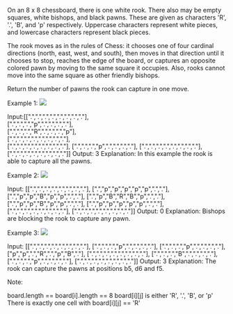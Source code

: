 On an 8 x 8 chessboard, there is one white rook.  There also may be empty squares, white bishops, and black pawns.  These are given as characters 'R', '.', 'B', and 'p' respectively. Uppercase characters represent white pieces, and lowercase characters represent black pieces.

The rook moves as in the rules of Chess: it chooses one of four cardinal directions (north, east, west, and south), then moves in that direction until it chooses to stop, reaches the edge of the board, or captures an opposite colored pawn by moving to the same square it occupies.  Also, rooks cannot move into the same square as other friendly bishops.

Return the number of pawns the rook can capture in one move.

 

Example 1:
![](https://assets.leetcode.com/uploads/2019/02/20/1253_example_1_improved.PNG)

Input:[[".",".",".",".",".",".",".","."],   
       [".",".",".","p",".",".",".","."],   
       [".",".",".","R",".",".",".","p"],  
       [".",".",".",".",".",".",".","."],  
       [".",".",".",".",".",".",".","."], 
       [".",".",".","p",".",".",".","."], 
       [".",".",".",".",".",".",".","."], 
       [".",".",".",".",".",".",".","."]]
Output: 3
Explanation: 
In this example the rook is able to capture all the pawns.

Example 2:
![](https://assets.leetcode.com/uploads/2019/02/19/1253_example_2_improved.PNG)

Input: [[".",".",".",".",".",".",".","."], 
        [".","p","p","p","p","p",".","."], 
        [".","p","p","B","p","p",".","."], 
        [".","p","B","R","B","p",".","."], 
        [".","p","p","B","p","p",".","."], 
        [".","p","p","p","p","p",".","."], 
        [".",".",".",".",".",".",".","."], 
        [".",".",".",".",".",".",".","."]]
Output: 0
Explanation: 
Bishops are blocking the rook to capture any pawn.

Example 3:
![](https://assets.leetcode.com/uploads/2019/02/20/1253_example_3_improved.PNG)

Input: [[".",".",".",".",".",".",".","."], 
        [".",".",".","p",".",".",".","."], 
        [".",".",".","p",".",".",".","."], 
        ["p","p",".","R",".","p","B","."], 
        [".",".",".",".",".",".",".","."], 
        [".",".",".","B",".",".",".","."], 
        [".",".",".","p",".",".",".","."], 
        [".",".",".",".",".",".",".","."]]
Output: 3
Explanation: 
The rook can capture the pawns at positions b5, d6 and f5.
 

Note:

board.length == board[i].length == 8
board[i][j] is either 'R', '.', 'B', or 'p'
There is exactly one cell with board[i][j] == 'R'
